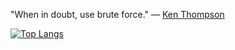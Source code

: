 "When in doubt, use brute force." — [Ken Thompson](https://en.wikipedia.org/wiki/Ken_Thompson)

[![Top Langs](https://github-readme-stats.vercel.app/api/top-langs/?username=g8rdier&layout=compact&theme=dark)](https://github.com/anuraghazra/github-readme-stats)
